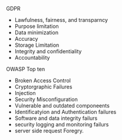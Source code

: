 GDPR
- Lawfulness, fairness, and transparncy
- Purpose limitation
- Data minimization
- Accuracy
- Storage Limitation
- Integrity and confidentiality
- Accountability

OWASP Top ten
- Broken Access Control
- Cryptorgraphic Failures
- Injection
- Security Misconfiguration
- Vulnerable and outdated componeents
- Identificatyion and Authentication failures
- Software and data integrity failurs
- security logging and monitoring failurs
- server side request Foregry. 

